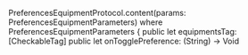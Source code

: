 PreferencesEquipmentProtocol.content(params: PreferencesEquipmentParameters)
where
PreferencesEquipmentParameters {
public let equipmentsTag: [CheckableTag]
public let onTogglePreference: (String) -> Void